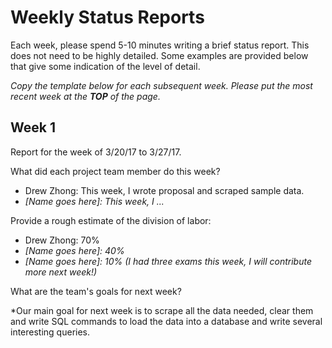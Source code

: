 # Weekly Status Reports

Each week, please spend 5-10 minutes writing a brief status report.  This does not need to be highly detailed. Some examples are provided below that give some indication of the level of detail.

*Copy the template below for each subsequent week.  Please put the most recent week at the **TOP** of the page.*


## Week 1

Report for the week of 3/20/17 to 3/27/17.

What did each project team member do this week?

- Drew Zhong: This week, I wrote proposal and scraped sample data.
- *[Name goes here]: This week, I ...*

Provide a rough estimate of the division of labor:

- Drew Zhong: 70%
- *[Name goes here]: 40%*
- *[Name goes here]: 10% (I had three exams this week, I will contribute more next week!)*

What are the team's goals for next week?

*Our main goal for next week is to scrape all the data needed, clear them and write SQL commands to load the data into a database and write several interesting queries. 



